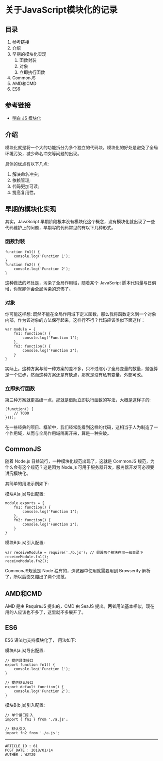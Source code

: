 
# 关于JavaScript模块化的记录 #

## 目录 ##

1. 参考链接
2. 介绍
3. 早期的模块化实现
    1. 函数封装
    2. 对象
    3. 立即执行函数
4. CommonJS
5. AMD和CMD
6. ES6

## 参考链接 ##

- [明白 JS 模块化](https://juejin.im/post/59a575b06fb9a0247c6eee02)

## 介绍 ##

模块化就是将一个大的功能拆分为多个独立的代码块，模块化的好处是避免了全局环境污染，减少命名冲突等问题的出现。

具体的优点有以下几点:

1. 解决命名冲突;
2. 依赖管理;
3. 代码更加可读;
4. 提高复用性。

## 早期的模块化实现 ##

其实，JavaScript 早期阶段根本没有模块化这个概念，没有模块化就出现了一些代码维护上的问题，早期写的代码常见的有以下几种形式。

### 函数封装 ###

```
function fn1() {
    console.log('Function 1');
}
function fn2() {
    console.log('Function 2');
}
```

这种做法的坏处是，污染了全局作用域，随着某个 JavaScript 脚本代码量与日俱增，你就能体会全局污染的恐怖了。

### 对象 ###

你可能这样想: 既然不能在全局作用域下定义函数，那么我将函数定义到一个对象内部，作为该对象的方法保存起来，这样行不行？代码应该类似下面这样：

```
var module = {
    fn1: function() {
        console.log('Function 1');
    },
    fn2: function() {
        console.log('Function 2');
    }
}
```

实际上，这种方案与前一种方案的差不多，只不过缩小了全局变量的数量，勉强算是一个进步，然而这种方案还是有缺点，那就是没有私有变量，外部可改。

### 立即执行函数 ###

第三种方案就更高级一点，那就是借助立即执行函数的写法，大概是这样子的:

```
(function() {
    // TODO
})();
```

在一些经典的项目、框架中，我们经常能看到这样的代码，这相当于人为制造了一个作用域，从而与全局作用域隔离开来，算是一种突破。

## CommonJS ##

随着 Node.js 日益流行，一种模块化规范出现了，这就是 CommonJS 规范，为什么会有这个规范？这是因为 Node.js 可用于服务器开发，服务器开发可必须要讲究模块化。

其简单的用法示例如下:

模块A(a.js)导出配置:

```
module.exports = {
    fn1: function() {
        console.log('Function 1');
    },
    fn2: function() {
        console.log('Function 2');
    }
}
```

模块B(b.js)引入配置:

```
var receiveModule = require('./b.js'); // 假设两个模块在同一级目录下
receiveModule.fn1();
receiveModule.fn2();
```

CommonJS规范是 Node 独有的，浏览器中使用就需要用到 Browserify 解析了，所以后面又蹦出了两个规范。

## AMD和CMD ##

AMD 是由 RequireJS 提出的，CMD 由 SeaJS 提出。两者用法基本相似，现在用的人应该也不多了，这里就不多展开了。

## ES6 ##

ES6 语法也支持模块化了， 用法如下:

模块A(a.js)导出配置:

```
// 提供具体接口
export function fn1() {
    console.log('Function 1');
}

// 提供默认接口
export default function() {
    console.log('Function 2');    
}
```

模块B(b.js)引入配置:

```
// 单个接口引入
import { fn1 } from './a.js';

// 默认引入
import fn2 from './a.js';
```

---

```
ARTICLE_ID : 61
POST_DATE : 2018/01/14
AUTHER : WJT20
```
